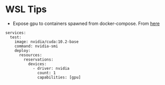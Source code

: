 # WSL Tips

- Expose gpu to containers spawned from docker-compose. From [here](https://docs.docker.com/compose/gpu-support/)
```
services:
  test:
    image: nvidia/cuda:10.2-base
    command: nvidia-smi
    deploy:
      resources:
        reservations:
          devices:
            - driver: nvidia
              count: 1
              capabilities: [gpu]
```